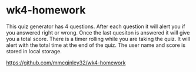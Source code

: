 # wk4-homework

This quiz generator has 4 questions.
After each question it will alert you if you answered right or wrong.
Once the last quesiton is answered it will give you a total score.
There is a timer rolling while you are taking the quiz. It will alert with the total time at the end of the quiz.
The user name and score is stored in local storage.

https://github.com/mmcginley32/wk4-homework